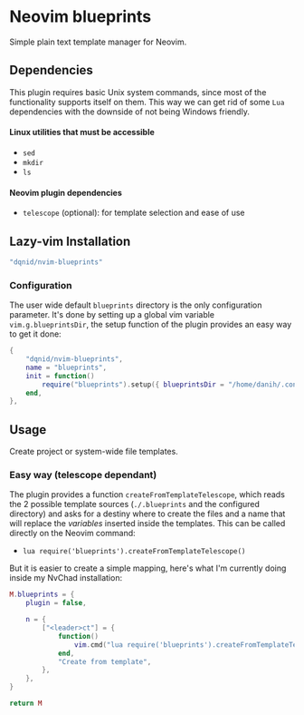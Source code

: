 # Neovim blueprints

Simple plain text template manager for Neovim.

## Dependencies

This plugin requires basic Unix system commands, since most of the functionality supports itself on them. This way we can get rid of some `Lua` dependencies with the downside of not being Windows friendly.

#### Linux utilities that must be accessible

- `sed`
- `mkdir`
- `ls`

#### Neovim plugin dependencies

- `telescope` (optional): for template selection and ease of use

## Lazy-vim Installation

```lua
"dqnid/nvim-blueprints"
```

### Configuration

The user wide default `blueprints` directory is the only configuration parameter. It's done by setting up a global vim variable `vim.g.blueprintsDir`, the setup function of the plugin provides an easy way to get it done:

```lua
{
	"dqnid/nvim-blueprints",
	name = "blueprints",
	init = function()
		require("blueprints").setup({ blueprintsDir = "/home/danih/.config/nvim/blueprints" })
	end,
},
```

## Usage

Create project or system-wide file templates.

### Easy way (telescope dependant)

The plugin provides a function `createFromTemplateTelescope`, which reads the 2 possible template sources (`./.blueprints` and the configured directory) and asks for a destiny where to create the files and a name that will replace the _variables_ inserted inside the templates.
This can be called directly on the Neovim command:

- `lua require('blueprints').createFromTemplateTelescope()`

But it is easier to create a simple mapping, here's what I'm currently doing inside my NvChad installation:

```lua
M.blueprints = {
	plugin = false,

	n = {
		["<leader>ct"] = {
			function()
				vim.cmd("lua require('blueprints').createFromTemplateTelescope()")
			end,
			"Create from template",
		},
	},
}

return M
```
